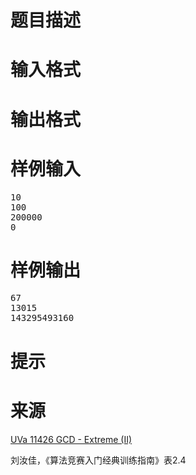 

# 题目描述



# 输入格式



# 输出格式



# 样例输入


<pre>10
100
200000
0</pre>

# 样例输出


<pre>67
13015
143295493160</pre>

# 提示



# 来源


<p>
<a href="http://uva.onlinejudge.org/index.php?option=com_onlinejudge&amp;Itemid=8&amp;category=473&amp;page=show_problem&amp;problem=2421" target="_blank">UVa 11426 GCD - Extreme (II)</a> 
</p>
<p>
刘汝佳，《算法竞赛入门经典训练指南》表2.4
</p>
